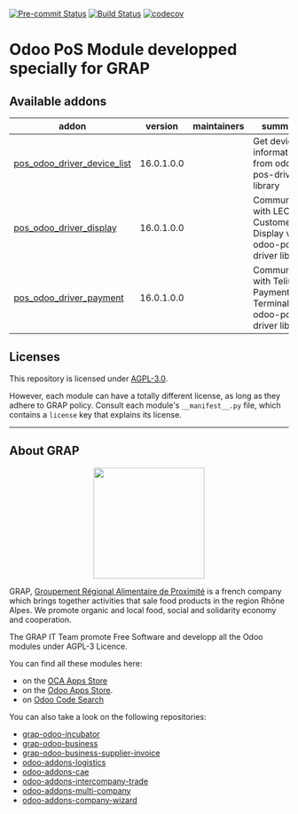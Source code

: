 
<!-- /!\ Non OCA Context : Set here the badge of your runbot / runboat instance. -->
[![Pre-commit Status](https://github.com/grap/odoo-addons-pos/actions/workflows/pre-commit.yml/badge.svg?branch=16.0)](https://github.com/grap/odoo-addons-pos/actions/workflows/pre-commit.yml?query=branch%3A16.0)
[![Build Status](https://github.com/grap/odoo-addons-pos/actions/workflows/test.yml/badge.svg?branch=16.0)](https://github.com/grap/odoo-addons-pos/actions/workflows/test.yml?query=branch%3A16.0)
[![codecov](https://codecov.io/gh/grap/odoo-addons-pos/branch/16.0/graph/badge.svg)](https://codecov.io/gh/grap/odoo-addons-pos)
<!-- /!\ Non OCA Context : Set here the badge of your translation instance. -->

<!-- /!\ do not modify above this line -->

#  Odoo PoS Module developped specially for GRAP 



<!-- /!\ do not modify below this line -->

<!-- prettier-ignore-start -->

[//]: # (addons)

Available addons
----------------
addon | version | maintainers | summary
--- | --- | --- | ---
[pos_odoo_driver_device_list](pos_odoo_driver_device_list/) | 16.0.1.0.0 |  | Get devices information from odoo-pos-driver library
[pos_odoo_driver_display](pos_odoo_driver_display/) | 16.0.1.0.0 |  | Communicate with LEC Customer Display via odoo-pos-driver library
[pos_odoo_driver_payment](pos_odoo_driver_payment/) | 16.0.1.0.0 |  | Communicate with Telium Payment Terminal via odoo-pos-driver library

[//]: # (end addons)

<!-- prettier-ignore-end -->

## Licenses

This repository is licensed under [AGPL-3.0](LICENSE).

However, each module can have a totally different license, as long as they adhere to GRAP
policy. Consult each module's `__manifest__.py` file, which contains a `license` key
that explains its license.

----

## About GRAP

<p align="center">
   <img src="http://www.grap.coop/wp-content/uploads/2016/11/GRAP.png" width="200"/>
</p>

GRAP, [Groupement Régional Alimentaire de Proximité](http://www.grap.coop) is a
french company which brings together activities that sale food products in the
region Rhône Alpes. We promote organic and local food, social and solidarity
economy and cooperation.

The GRAP IT Team promote Free Software and developp all the Odoo modules under
AGPL-3 Licence.

You can find all these modules here:

* on the [OCA Apps Store](https://odoo-community.org/shop?&search=GRAP)
* on the [Odoo Apps Store](https://www.odoo.com/apps/modules/browse?author=GRAP).
* on [Odoo Code Search](https://odoo-code-search.com/ocs/search?q=author%3AOCA+author%3AGRAP)

You can also take a look on the following repositories:

* [grap-odoo-incubator](https://github.com/grap/grap-odoo-incubator)
* [grap-odoo-business](https://github.com/grap/grap-odoo-business)
* [grap-odoo-business-supplier-invoice](https://github.com/grap/grap-odoo-business-supplier-invoice)
* [odoo-addons-logistics](https://github.com/grap/odoo-addons-logistics)
* [odoo-addons-cae](https://github.com/grap/odoo-addons-cae)
* [odoo-addons-intercompany-trade](https://github.com/grap/odoo-addons-intercompany-trade)
* [odoo-addons-multi-company](https://github.com/grap/odoo-addons-multi-company)
* [odoo-addons-company-wizard](https://github.com/grap/odoo-addons-company-wizard)
